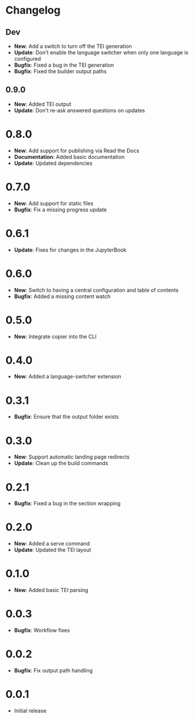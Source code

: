 # Changelog

## Dev

* **New**: Add a switch to turn off the TEI generation
* **Update**: Don't enable the language switcher when only one language is configured
* **Bugfix**: Fixed a bug in the TEI generation
* **Bugfix**: Fixed the builder output paths

## 0.9.0

* **New**: Added TEI output
* **Update**: Don't re-ask answered questions on updates

# 0.8.0

* **New**: Add support for publishing via Read the Docs
* **Documentation**: Added basic documentation
* **Update**: Updated dependencies

# 0.7.0

* **New**: Add support for static files
* **Bugfix**: Fix a missing progress update

# 0.6.1

* **Update**: Fixes for changes in the JupyterBook

# 0.6.0

* **New**: Switch to having a central configuration and table of contents
* **Bugfix**: Added a missing content watch

# 0.5.0

* **New**: Integrate copier into the CLI

# 0.4.0

* **New**: Added a language-switcher extension

# 0.3.1

* **Bugfix**: Ensure that the output folder exists

# 0.3.0

* **New**: Support automatic landing page redirects
* **Update**: Clean up the build commands

# 0.2.1

* **Bugfix**: Fixed a bug in the section wrapping

# 0.2.0

* **New**: Added a serve command
* **Update**: Updated the TEI layout

# 0.1.0

* **New**: Added basic TEI parsing

# 0.0.3

* **Bugfix**: Workflow fixes

# 0.0.2

* **Bugfix**: Fix output path handling

# 0.0.1

* Initial release
